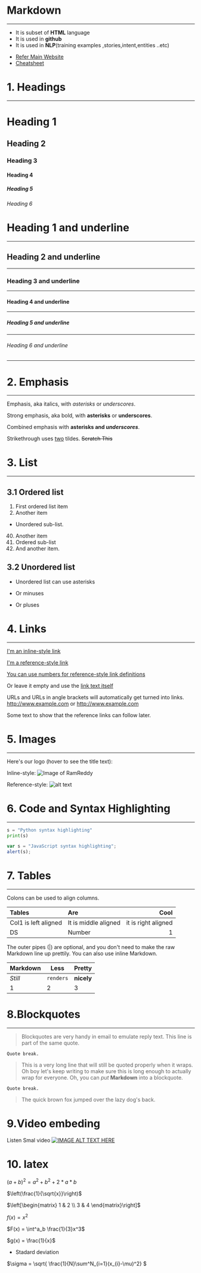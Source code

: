 
# Markdown
-------------------------
- It is subset of **HTML** language
- It is used in **github**
- It is used in **NLP**(training examples ,stories,intent,entities ..etc)

* [Refer Main Website](https://daringfireball.net/projects/markdown/)
* [Cheatsheet](https://github.com/adam-p/markdown-here/wiki/Markdown-Here-Cheatsheet)

# 1. Headings
-------------------------------------------------------

# Heading 1
## Heading 2
### Heading 3
#### Heading 4
##### Heading 5
###### Heading 6
# Heading 1 and underline
-------------------------------------
## Heading 2 and underline
-------------------------------------
### Heading 3 and underline
-------------------------------------
#### Heading 4 and underline
-------------------------------------
##### Heading 5 and underline
-------------------------------------
###### Heading 6 and underline
-------------------------------------

# 2. Emphasis
---
Emphasis, aka italics, with *asterisks* or _underscores_.

Strong emphasis, aka bold, with **asterisks** or __underscores__.

Combined emphasis with **asterisks and _underscores_**.

Strikethrough uses <u>two</u> tildes. ~~Scratch This~~

# 3. List
-----------------------
## 3.1 Ordered list
1. First ordered list item
2. Another item
  * Unordered sub-list. 
40. Another item
  1. Ordered sub-list
4. And another item.  

## 3.2 Unordered list

* Unordered list can use asterisks
- Or minuses
+ Or pluses

# 4. Links
---------------------
[I'm an inline-style link](https://www.google.com)

[I'm a reference-style link][Arbitrary case-insensitive reference text]

[You can use numbers for reference-style link definitions][1]

Or leave it empty and use the [link text itself]

URLs and URLs in angle brackets will automatically get turned into links. 
http://www.example.com or <http://www.example.com> 

Some text to show that the reference links can follow later.

[arbitrary case-insensitive reference text]: https://www.mozilla.org
[1]: http://slashdot.org
[link text itself]: http://www.reddit.com

# 5. Images
-------------------

Here's our logo (hover to see the title text):

Inline-style: 
![Image of RamReddy](https://raw.githubusercontent.com/rritec/datahexa/master/images/RamReddy.jpg "RamReddy Data Science Mentor")

Reference-style: 
![alt text][logo]

[logo]: https://raw.githubusercontent.com/rritec/datahexa/master/images/datahexa%20logo.jpg "DataHexa logo"

# 6. Code and Syntax Highlighting
------------------------------------------------
```python
s = "Python syntax highlighting"
print(s)
```

```javascript
var s = "JavaScript syntax highlighting";
alert(s);
```


# 7. Tables
------------------
Colons can be used to align columns.

| Tables        | Are           | Cool  |
|:-------------|:-------------|-----:|
|Col1 is left aligned|It is middle aligned|it is right aligned|
| DS |Number|1|

The outer pipes (|) are optional, and you don't need to make the raw Markdown line up prettily. You can also use inline Markdown.

Markdown | Less | Pretty
--- | --- | ---
*Still* | `renders` | **nicely**
1 | 2 | 3

# 8.Blockquotes
-----------------------
> Blockquotes are very handy in email to emulate reply text.
> This line is part of the same quote.

    Quote break.

> This is a very long line that will still be quoted properly when it wraps. Oh boy let's keep writing to make sure this is long enough to actually wrap for everyone. Oh, you can *put* **Markdown** into a blockquote. 

    Quote break.

>The quick brown fox jumped over the lazy
dog's back.

# 9.Video embeding

Listen Smal video
[![IMAGE ALT TEXT HERE](http://img.youtube.com/vi/yT58gTXdQb8/0.jpg)](http://www.youtube.com/watch?v=yT58gTXdQb8)

# 10. latex

$(a+b)^2 = a^2 + b^2 + 2 * a * b$

$\left(\frac{1}{\sqrt{x}}\right)$

$\left[\begin{matrix}
1 & 2 \\
3 & 4
\end{matrix}\right]$

$f(x) = x^2$

$F(x) = \int^a_b \frac{1}{3}x^3$

$g(x) = \frac{1}{x}$

- Stadard deviation

$\sigma = \sqrt{ \frac{1}{N}\sum^N_{i=1}(x_{i}-\mu)^2} $


```python

```

